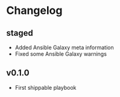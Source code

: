 # Changelog

## staged

* Added Ansible Galaxy meta information
* Fixed some Ansible Galaxy warnings


## v0.1.0

* First shippable playbook
